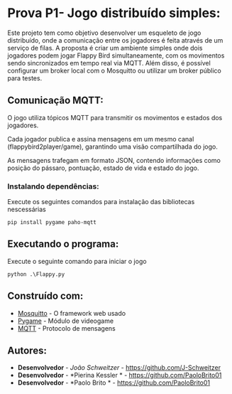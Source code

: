 # Prova P1- Jogo distribuído simples:

Este projeto tem como objetivo desenvolver um esqueleto de jogo distribuído, onde a comunicação entre os jogadores é feita através de um serviço de filas. A proposta é criar um ambiente simples onde dois jogadores podem jogar Flappy Bird simultaneamente, com os movimentos sendo sincronizados em tempo real via MQTT. Além disso, é possível configurar um broker local com o Mosquitto ou utilizar um broker público para testes.

## Comunicação MQTT:

O jogo utiliza tópicos MQTT para transmitir os movimentos e estados dos jogadores.

Cada jogador publica e assina mensagens em um mesmo canal (flappybird2player/game), garantindo uma visão compartilhada do jogo.

As mensagens trafegam em formato JSON, contendo informações como posição do pássaro, pontuação, estado de vida e estado do jogo.

### Instalando dependências:

Execute os seguintes comandos para instalação das bibliotecas nescessárias

```
pip install pygame paho-mqtt
```

## Executando o programa:

Execute o seguinte comando para iniciar o jogo

```
python .\Flappy.py
```

## Construído com:

* [Mosquitto](https://mosquitto.org/download/) - O framework web usado
* [Pygame](https://www.pygame.org/docs/) - Módulo de videogame
* [MQTT](https://eclipse.dev/paho/files/paho.mqtt.python/html/client.html) - Protocolo de mensagens

## Autores:

* **Desenvolvedor** - *João Schweitzer* - https://github.com/J-Schweitzer
* **Desenvolvedor** - *Pierina Kessler   * - https://github.com/PaoloBrito01
* **Desenvolvedor** - *Paolo Brito    * - https://github.com/PaoloBrito01



